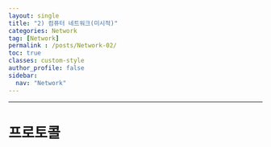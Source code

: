 ```yaml
---
layout: single
title: "2) 컴퓨터 네트워크(미시적)"
categories: Network
tag: [Network]
permalink : /posts/Network-02/
toc: true
classes: custom-style
author_profile: false
sidebar:
  nav: "Network"
---
```


<hr>

# 프로토콜